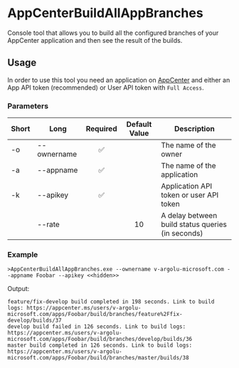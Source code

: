 # AppCenterBuildAllAppBranches
Console tool that allows you to build all the configured branches of your AppCenter application and then see the result of the builds.

## Usage
In order to use this tool you need an application on [AppCenter](https://appcenter.ms/) and either an App API token (recommended) or User API token with `Full Access`.

### Parameters
|Short|Long|Required|Default Value|Description|
|-|-|:-:|:-:|-|
|-o|--ownername|✅||The name of the owner|
|-a|--appname|✅||The name of the application|
|-k|--apikey|✅||Application API token or user API token|
||--rate||10|A delay between build status queries (in seconds)|

### Example
`>AppCenterBuildAllAppBranches.exe --ownername v-argolu-microsoft.com --appname Foobar --apikey <<hidden>>`

Output:
```
feature/fix-develop build completed in 198 seconds. Link to build logs: https://appcenter.ms/users/v-argolu-microsoft.com/apps/Foobar/build/branches/feature%2Ffix-develop/builds/37
develop build failed in 126 seconds. Link to build logs: https://appcenter.ms/users/v-argolu-microsoft.com/apps/Foobar/build/branches/develop/builds/36
master build completed in 126 seconds. Link to build logs: https://appcenter.ms/users/v-argolu-microsoft.com/apps/Foobar/build/branches/master/builds/38
```
